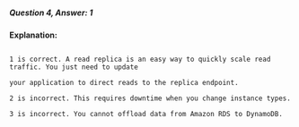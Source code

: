 ##### Question 4, Answer: 1


**Explanation:**


```

1 is correct. A read replica is an easy way to quickly scale read traffic. You just need to update

your application to direct reads to the replica endpoint.

2 is incorrect. This requires downtime when you change instance types.

3 is incorrect. You cannot offload data from Amazon RDS to DynamoDB.

```

